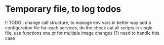 

# Temporary file, to log todos


!! TODO : change call structure, to manage env vars in better way
add a configuration file
for-each services, do the check
cat all scripts in single file, use functions
one pr for multiple image changes (?) need to handle this case
